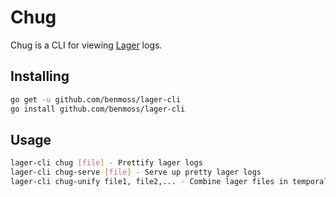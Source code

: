 # Chug

Chug is a CLI for viewing [Lager](http://code.cloudfoundry.org/lager) logs.

## Installing

```bash
go get -u github.com/benmoss/lager-cli
go install github.com/benmoss/lager-cli
```

## Usage
```bash
lager-cli chug [file] - Prettify lager logs
lager-cli chug-serve [file] - Serve up pretty lager logs
lager-cli chug-unify file1, file2,... - Combine lager files in temporal order
```